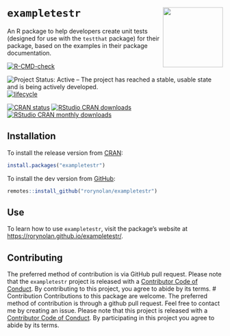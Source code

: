 
# `exampletestr` <img src="man/figures/logo.png" align="right" height=140/>

An R package to help developers create unit tests (designed for use with
the `testthat` package) for their package, based on the examples in
their package documentation.

[![R-CMD-check](https://github.com/rorynolan/exampletestr/workflows/R-CMD-check/badge.svg)](https://github.com/rorynolan/exampletestr/actions)

![Project Status: Active – The project has reached a stable, usable
state and is being actively
developed.](https://www.repostatus.org/badges/latest/active.svg)
[![lifecycle](https://img.shields.io/badge/lifecycle-stable-brightgreen.svg)](https://lifecycle.r-lib.org/articles/stages.html)

[![CRAN
status](https://www.r-pkg.org/badges/version/exampletestr)](https://cran.r-project.org/package=exampletestr)
[![RStudio CRAN
downloads](http://cranlogs.r-pkg.org/badges/grand-total/exampletestr)](http://cranlogs.r-pkg.org/badges/grand-total/exampletestr)
[![RStudio CRAN monthly
downloads](http://cranlogs.r-pkg.org/badges/exampletestr)](http://cranlogs.r-pkg.org/badges/exampletestr)

## Installation

To install the release version from
[CRAN](https://cran.r-project.org/package=exampletestr):

``` r
install.packages("exampletestr")
```

To install the dev version from
[GitHub](https://github.com/rorynolan/exampletestr):

``` r
remotes::install_github("rorynolan/exampletestr")
```

## Use

To learn how to use `exampletestr`, visit the package’s website at
<https://rorynolan.github.io/exampletestr/>.

## Contributing

The preferred method of contribution is via GitHub pull request. Please
note that the `exampletestr` project is released with a [Contributor
Code of Conduct](inst/CODE_OF_CONDUCT.md). By contributing to this
project, you agree to abide by its terms. \# Contribution Contributions
to this package are welcome. The preferred method of contribution is
through a github pull request. Feel free to contact me by creating an
issue. Please note that this project is released with a [Contributor
Code of Conduct](CONDUCT.md). By participating in this project you agree
to abide by its terms.
